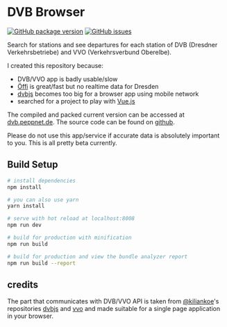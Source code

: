DVB Browser
===========

[![GitHub package version](https://img.shields.io/github/package-json/v/pabra/dvb-browser.svg)]()
[![GitHub issues](https://img.shields.io/github/issues/pabra/dvb-browser.svg)](https://github.com/pabra/dvb-browser/issues)

Search for stations and see departures for each station of DVB (Dresdner Verkehrsbetriebe)
and VVO (Verkehrsverbund Oberelbe).

I created this repository because:
* DVB/VVO app is badly usable/slow
* [Öffi] is great/fast but no realtime data for Dresden
* [dvbjs] becomes too big for a browser app using mobile network
* searched for a project to play with [Vue.js]

The compiled and packed current version can be accessed at [dvb.peppnet.de](https://dvb.peppnet.de).
The source code can be found on [github](https://github.com/pabra/dvb-browser).

Please do not use this app/service if accurate data is absolutely
important to you. This is all pretty beta currently.


Build Setup
-----------

```bash
# install dependencies
npm install

# you can also use yarn
yarn install

# serve with hot reload at localhost:8008
npm run dev

# build for production with minification
npm run build

# build for production and view the bundle analyzer report
npm run build --report
```


credits
-------

The part that communicates with DVB/VVO API is taken from [@kiliankoe]'s
repositories [dvbjs] and [vvo]
and made suitable for a single page application in your browser.


[Öffi]: https://oeffi.schildbach.de/
[Vue.js]: https://vuejs.org/
[@kiliankoe]: https://github.com/kiliankoe
[dvbjs]: https://github.com/kiliankoe/dvbjs
[vvo]: https://github.com/kiliankoe/vvo
